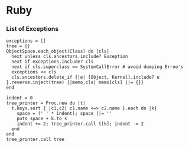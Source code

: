 # Ruby

### List of Exceptions

    exceptions = []
    tree = {}
    ObjectSpace.each_object(Class) do |cls|
      next unless cls.ancestors.include? Exception
      next if exceptions.include? cls
      next if cls.superclass == SystemCallError # avoid dumping Errno's
      exceptions << cls
      cls.ancestors.delete_if {|e| [Object, Kernel].include? e }.reverse.inject(tree) {|memo,cls| memo[cls] ||= {}}
    end
    
    indent = 0
    tree_printer = Proc.new do |t|
      t.keys.sort { |c1,c2| c1.name <=> c2.name }.each do |k|
        space = (' ' * indent); space ||= ''
        puts space + k.to_s
        indent += 2; tree_printer.call t[k]; indent -= 2
      end
    end
    tree_printer.call tree

